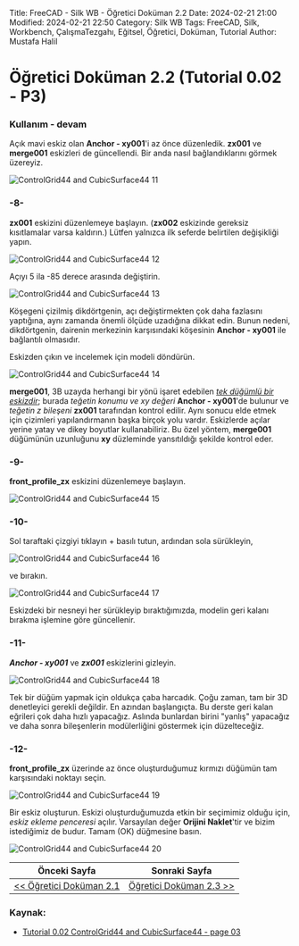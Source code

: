 Title: FreeCAD - Silk WB - Öğretici Doküman 2.2
Date: 2024-02-21 21:00
Modified: 2024-02-21 22:50
Category: Silk WB
Tags: FreeCAD, Silk, Workbench, ÇalışmaTezgahı, Eğitsel, Öğretici, Doküman, Tutorial
Author: Mustafa Halil

# Öğretici Doküman 2.2 (Tutorial 0.02 - P3)

### Kullanım - devam

Açık mavi eskiz olan **Anchor - xy001**'i az önce düzenledik. **zx001** ve **merge001** eskizleri de güncellendi. Bir anda nasıl bağlandıklarını görmek üzereyiz.

![ControlGrid44 and CubicSurface44 11](https://raw.githubusercontent.com/edwardvmills/NURBSlib_EVM/master/Tutorial%20Models/ControlGridd44%20and%20CubicSurface44/ControlGrid44%20and%20CubicSurface44%2011.png)

### -8-

**zx001** eskizini düzenlemeye başlayın. (**zx002** eskizinde gereksiz kısıtlamalar varsa kaldırın.) Lütfen yalnızca ilk seferde belirtilen değişikliği yapın.

![ControlGrid44 and CubicSurface44 12](https://raw.githubusercontent.com/edwardvmills/NURBSlib_EVM/master/Tutorial%20Models/ControlGridd44%20and%20CubicSurface44/ControlGrid44%20and%20CubicSurface44%2012.png)

Açıyı 5 ila -85 derece arasında değiştirin.

![ControlGrid44 and CubicSurface44 13](https://raw.githubusercontent.com/edwardvmills/NURBSlib_EVM/master/Tutorial%20Models/ControlGridd44%20and%20CubicSurface44/ControlGrid44%20and%20CubicSurface44%2013.png)

Köşegeni çizilmiş dikdörtgenin, açı değiştirmekten çok daha fazlasını yaptığına, aynı zamanda önemli ölçüde uzadığına dikkat edin. Bunun nedeni, dikdörtgenin, dairenin merkezinin karşısındaki köşesinin **Anchor - xy001** ile bağlantılı olmasıdır.

Eskizden çıkın ve incelemek için modeli döndürün.

![ControlGrid44 and CubicSurface44 14](https://raw.githubusercontent.com/edwardvmills/NURBSlib_EVM/master/Tutorial%20Models/ControlGridd44%20and%20CubicSurface44/ControlGrid44%20and%20CubicSurface44%2014.png)

**merge001**, 3B uzayda herhangi bir yönü işaret edebilen <u>*tek düğümlü bir eskizdir*</u>; burada *teğetin konumu ve xy değeri* **Anchor - xy001**'de bulunur ve *teğetin z bileşeni* **zx001** tarafından kontrol edilir. Aynı sonucu elde etmek için çizimleri yapılandırmanın başka birçok yolu vardır. Eskizlerde açılar yerine yatay ve dikey boyutlar kullanabiliriz. Bu özel yöntem, **merge001** düğümünün uzunluğunu **xy** düzleminde yansıtıldığı şekilde kontrol eder.

### -9-

**front_profile_zx** eskizini düzenlemeye başlayın.

![ControlGrid44 and CubicSurface44 15](https://raw.githubusercontent.com/edwardvmills/NURBSlib_EVM/master/Tutorial%20Models/ControlGridd44%20and%20CubicSurface44/ControlGrid44%20and%20CubicSurface44%2015.png)

### -10-

Sol taraftaki çizgiyi tıklayın + basılı tutun, ardından sola sürükleyin,

![ControlGrid44 and CubicSurface44 16](https://raw.githubusercontent.com/edwardvmills/NURBSlib_EVM/master/Tutorial%20Models/ControlGridd44%20and%20CubicSurface44/ControlGrid44%20and%20CubicSurface44%2016.png)

ve bırakın.

![ControlGrid44 and CubicSurface44 17](https://raw.githubusercontent.com/edwardvmills/NURBSlib_EVM/master/Tutorial%20Models/ControlGridd44%20and%20CubicSurface44/ControlGrid44%20and%20CubicSurface44%2017.png)

Eskizdeki bir nesneyi her sürükleyip bıraktığımızda, modelin geri kalanı bırakma işlemine göre güncellenir.

### -11-

***Anchor - xy001*** ve ***zx001*** eskizlerini gizleyin.

![ControlGrid44 and CubicSurface44 18](https://raw.githubusercontent.com/edwardvmills/NURBSlib_EVM/master/Tutorial%20Models/ControlGridd44%20and%20CubicSurface44/ControlGrid44%20and%20CubicSurface44%2018.png)

Tek bir düğüm yapmak için oldukça çaba harcadık. Çoğu zaman, tam bir 3D denetleyici gerekli değildir. En azından başlangıçta. Bu derste geri kalan eğrileri çok daha hızlı yapacağız. Aslında bunlardan birini "yanlış" yapacağız ve daha sonra bileşenlerin modülerliğini göstermek için düzelteceğiz.

### -12-

**front_profile_zx** üzerinde az önce oluşturduğumuz kırmızı düğümün tam karşısındaki noktayı seçin.

![ControlGrid44 and CubicSurface44 19](https://raw.githubusercontent.com/edwardvmills/NURBSlib_EVM/master/Tutorial%20Models/ControlGridd44%20and%20CubicSurface44/ControlGrid44%20and%20CubicSurface44%2019.png)

Bir eskiz oluşturun. Eskizi oluşturduğumuzda etkin bir seçimimiz olduğu için, *eskiz ekleme penceresi* açılır. Varsayılan değer **Orijini Naklet**'tir ve bizim istediğimiz de budur. Tamam (OK) düğmesine basın.

![ControlGrid44 and CubicSurface44 20](https://raw.githubusercontent.com/edwardvmills/NURBSlib_EVM/master/Tutorial%20Models/ControlGridd44%20and%20CubicSurface44/ControlGrid44%20and%20CubicSurface44%2020.png)

| Önceki Sayfa                                                         | Sonraki Sayfa                |
| -------------------------------------------------------------------- | ---------------------------- |
| [<< Öğretici Doküman 2.1 ](egitim_2-1.md) | [Öğretici Doküman 2.3 >>](egitim_2-3.md) |

### Kaynak:

* [Tutorial 0.02 ControlGrid44 and CubicSurface44 - page 03](https://github.com/edwardvmills/NURBSlib_EVM/blob/gh-pages/Tutorial%200.02%20ControlGrid44%20and%20CubicSurface44%20-%20page%2003.md)
